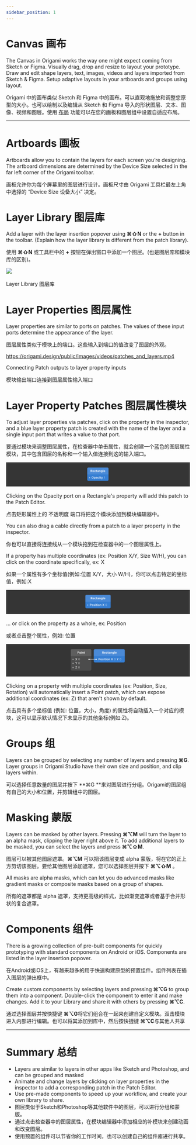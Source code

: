 ```yaml
---
sidebar_position: 1
---
```


# Canvas 画布

The Canvas in Origami works the way one might expect coming from Sketch or Figma. Visually drag, drop and resize to layout your prototype. Draw and edit shape layers, text, images, videos and layers imported from Sketch & Figma. Setup adaptive layouts in your artboards and groups using layout.

Origami 中的画布类似 Sketch 和 Figma 中的画布。可以直观地拖放和调整您原型的大小。也可以绘制以及编辑从 Sketch 和 Figma 导入的形状图层、文本、图像、视频和图层。使用 [布局](./Layout.md) 功能可以在您的画板和图层组中设置自适应布局。

------

# Artboards 画板

Artboards allow you to contain the layers for each screen you’re designing. The artboard dimensions are determined by the Device Size selected in the far left corner of the Origami toolbar.

画板允许你为每个屏幕里的图层进行设计。画板尺寸由 Origami 工具栏最左上角中选择的 “Device Size 设备大小” 决定。

# Layer Library 图层库

Add a layer with the layer insertion popover using **⌘⇧N** or the **+** button in the toolbar. (Explain how the layer library is different from the patch library).

使用  **⌘⇧N** 或工具栏中的 **+** 按钮在弹出窗口中添加一个图层。(也是图层库和模块库的区别)。

![](https://origami.design/public/images/documentation/layer_library.png)

Layer Library 图层库

# Layer Properties 图层属性

Layer properties are similar to ports on patches. The values of these input ports determine the appearance of the layer.

图层属性类似于模块上的端口。这些输入到端口的值改变了图层的外观。

https://origami.design/public/images/videos/patches_and_layers.mp4

Connecting Patch outputs to layer property inputs

模块输出端口连接到图层属性输入端口

# Layer Property Patches 图层属性模块

To adjust layer properties via patches, click on the property in the inspector, and a blue layer property patch is created with the name of the layer and a single input port that writes a value to that port.

要通过模块来调整图层属性，在检查器中单击属性，就会创建一个蓝色的图层属性模块，其中包含图层的名称和一个输入值连接到这的输入端口。

![](./../../static/img/docs/Canvas/canvas-2.png)

Clicking on the Opacity port on a Rectangle's property will add this patch to the Patch Editor.

点击矩形属性上的 不透明度 端口将把这个模块添加到模块编辑器中。

You can also drag a cable directly from a patch to a layer property in the inspector.

你也可以直接将连接线从一个模块拖到在检查器中的一个图层属性上。

If a property has multiple coordinates (ex: Position X/Y, Size W/H), you can click on the coordinate specifically, ex: X

如果一个属性有多个坐标值(例如:位置 X/Y，大小 W/H)，你可以点击特定的坐标值，例如:X

![](./../../static/img/docs/Canvas/canvas-3.png)

… or click on the property as a whole, ex: Position

或者点击整个属性，例如: 位置

![](./../../static/img/docs/Canvas/canvas-4.png)

Clicking on a property with multiple coordinates (ex: Position, Size, Rotation) will automatically insert a Point patch, which can expose additional coordinates (ex: Z) that aren't shown by default.

点击具有多个坐标值 (例如: 位置，大小，角度) 的属性将自动插入一个对应的模块，这可以显示默认情况下未显示的其他坐标(例如:Z)。

# Groups 组

Layers can be grouped by selecting any number of layers and pressing **⌘G**. Layer groups in Origami Studio have their own size and position, and clip layers within.

可以选择任意数量的图层并按下 **⌘G **来对图层进行分组。Origami的图层组有自己的大小和位置，并剪辑组中的图层。

# Masking 蒙版

Layers can be masked by other layers. Pressing **⌘⌥M** will turn the layer to an alpha mask, clipping the layer right above it. To add additional layers to be masked, you can select the layers and press **⌘⌥⇧M**.

图层可以被其他图层遮罩。**⌘⌥M** 可以把该图层变成 alpha 蒙版，将在它的正上方剪切该图层。要给其他图层添加遮罩，您可以选择图层并按下  **⌘⌥⇧M** 。

All masks are alpha masks, which can let you do advanced masks like gradient masks or composite masks based on a group of shapes.

所有的遮罩都是 alpha 遮罩，支持更高级的样式，比如渐变遮罩或者基于合并形状的复合遮罩。

# Components 组件

There is a growing collection of pre-built components for quickly prototyping with standard components on Android or iOS. Components are listed in the layer insertion popover.

在Android或iOS上，有越来越多的用于快速构建原型的预置组件。组件列表在插入图层的弹出框中。

Create custom components by selecting layers and pressing **⌘⌥G** to group them into a component. Double-click the component to enter it and make changes. Add it to your Library and share it with others by pressing **⌘⌥C**.

通过选择图层并按快捷键 **⌘⌥G**将它们组合在一起来创建自定义模块。双击模块进入内部进行编辑。也可以将其添加到库中，然后按快捷键  **⌘⌥C**与其他人共享

------

# Summary 总结

- Layers are similar to layers in other apps like Sketch and Photoshop, and can be grouped and masked
- Animate and change layers by clicking on layer properties in the inspector to add a corresponding patch in the Patch Editor.
- Use pre-made components to speed up your workflow, and create your own library to share.
- 图层类似于Sketch和Photoshop等其他软件中的图层，可以进行分组和蒙版。
- 通过点击检查器中的图层属性，在模块编辑器中添加相应的补模块来创建动画和改变图层。
- 使用预置的组件可以节省你的工作时间，也可以创建自己的组件库进行共享。
